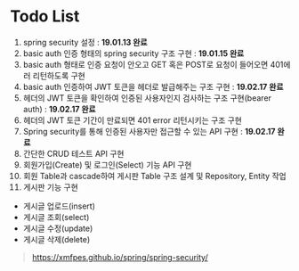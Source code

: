 # Todo List

1. spring security 설정 : <b>19.01.13 완료</b>
2. basic auth 인증 형태의 spring security 구조 구현 : <b>19.01.15 완료</b>
3. basic auth 형태로 인증 요청이 안오고 GET 혹은 POST로 요청이 들어오면 401에러 리턴하도록 구현 
4. basic auth 인증하여 JWT 토큰을 헤더로 발급해주는 구조 구현 : <b>19.02.17 완료</b>
5. 헤더의 JWT 토큰을 확인하여 인증된 사용자인지 검사하는 구조 구현(bearer auth) : <b>19.02.17 완료</b>
6. 헤더의 JWT 토큰 기간이 만료되면 401 error 리턴시키는 구조 구현
7. Spring security를 통해 인증된 사용자만 접근할 수 있는 API 구현 : <b>19.02.17 완료</b>
8. 간단한 CRUD 테스트 API 구현
9. 회원가입(Create) 및 로그인(Select) 기능 API 구현
10. 회원 Table과 cascade하여 게시판 Table 구조 설계 및 Repository, Entity 작업
11. 게시판 기능 구현
 - 게시글 업로드(insert)
 - 게시글 조회(select)
 - 게시글 수정(update)
 - 게시글 삭제(delete)

> https://xmfpes.github.io/spring/spring-security/
